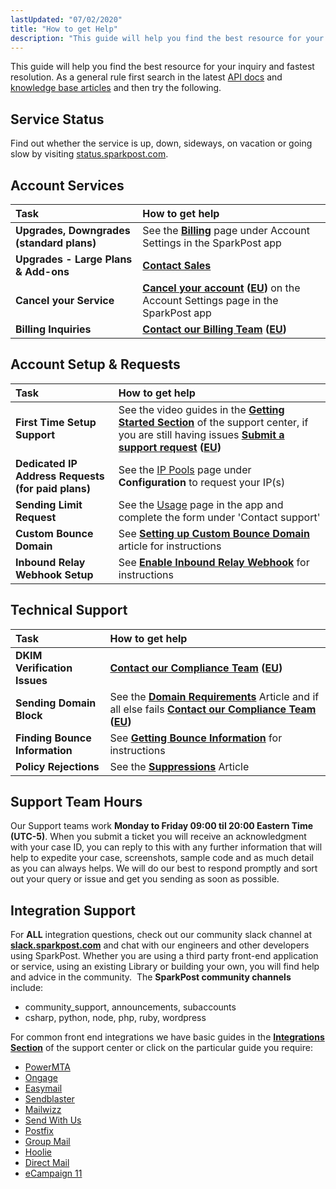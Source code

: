 ```yaml
---
lastUpdated: "07/02/2020"
title: "How to get Help"
description: "This guide will help you find the best resource for your inquiry and fastest resolution As a general rule first search in the latest API docs and knowledge base articles and then try the following Service Status Find out whether the service is up down sideways on vacation or going..."
---
```


This guide will help you find the best resource for your inquiry and fastest resolution. As a general rule first search in the latest [API docs](https://developers.sparkpost.com/api/) and [knowledge base articles](https://www.sparkpost.com/docs/) and then try the following.

## Service Status

Find out whether the service is up, down, sideways, on vacation or going slow by visiting [status.sparkpost.com](https://status.sparkpost.com).

## Account Services

| Task                                            | How to get help                                                                                                                                                  |
|:------------------------------------------------|:-----------------------------------------------------------------------------------------------------------------------------------------------------------------|
| **Upgrades, Downgrades (standard plans)**       | See the **[Billing](https://app.sparkpost.com/account/billing)** page under Account Settings in the SparkPost app                                                          |
| **Upgrades - Large Plans & Add-ons**            | **[Contact Sales](mailto:insidesales@sparkpost.com?subject=Account%20Change)**                                                                                   |
| **Cancel your Service**                         | **[Cancel your account](https://app.sparkpost.com/account/settings) ([EU](https://app.eu.sparkpost.com/account/settings))** on the Account Settings page in the SparkPost app|
| **Billing Inquiries**                           | **[Contact our Billing Team](https://app.sparkpost.com/dashboard/?supportTicket=true&supportIssue=general_billing) ([EU](https://app.eu.sparkpost.com/dashboard/?supportTicket=true&supportIssue=general_billing))**           |

## Account Setup & Requests

| Task                                               | How to get help                                                                                                                                                                                                                                                                                                                         |
|:---------------------------------------------------|:----------------------------------------------------------------------------------------------------------------------------------------------------------------------------------------------------------------------------------------------------------------------------------------------------------------------------------------|
| **First Time Setup Support**                       | See the video guides in the **[Getting Started Section](https://www.sparkpost.com/docs/getting-started/)** of the support center, if you are still having issues **[Submit a support request](https://app.sparkpost.com/dashboard/?supportTicket=true&supportIssue=general_issue) ([EU](https://app.eu.sparkpost.com/dashboard/?supportTicket=true&supportIssue=general_issue))** |
| **Dedicated IP Address Requests (for paid plans)** | See the [IP Pools](https://app.sparkpost.com/account/ip-pools) page under **Configuration** to request your IP(s)                                                                                                                                                                                                                                 |
| **Sending Limit Request**                          | See the [Usage](https://app.sparkpost.com/account/usage) page in the app and complete the form under 'Contact support'                                                                                                                                                                                                                   |
| **Custom Bounce Domain**                           | See **[Setting up Custom Bounce Domain](https://www.sparkpost.com/docs/tech-resources/custom-bounce-domain/)** article for instructions                                                                                                                                                             |
| **Inbound Relay Webhook Setup**                    | See **[Enable Inbound Relay Webhook](https://www.sparkpost.com/docs/tech-resources/enabling-inbound-email/)** for instructions                                                                                                                                                                |

## Technical Support

| Task                           | How to get help                                                                                                                                                       |
|:-------------------------------|:----------------------------------------------------------------------------------------------------------------------------------------------------------------------|
| **DKIM Verification Issues**   | **[Contact our Compliance Team](https://app.sparkpost.com/dashboard/?supportTicket=true&supportIssue=dns) ([EU](https://app.eu.sparkpost.com/dashboard/?supportTicket=true&supportIssue=dns))**                            |
| **Sending Domain Block**   | See the **[Domain Requirements](https://www.sparkpost.com/docs/getting-started/requirements-for-sending-domains/)** Article and if all else fails **[Contact our Compliance Team](https://app.sparkpost.com/dashboard/?supportTicket=true&supportIssue=sending_domain_block) ([EU](https://app.eu.sparkpost.com/dashboard/?supportTicket=true&supportIssue=sending_domain_block))**                            |
| **Finding Bounce Information** | See **[Getting Bounce Information](https://www.sparkpost.com/docs/faq/retrieve-bounce-info/)** for instructions |
| **Policy Rejections**          | See the **[Suppressions](https://www.sparkpost.com/docs/user-guide/using-suppression-lists/)** Article                                         |

## Support Team Hours

Our Support teams work **Monday to Friday 09:00 til 20:00 Eastern Time (UTC-5)**. When you submit a ticket you will receive an acknowledgment with your case ID, you can reply to this with any further information that will help to expedite your case, screenshots, sample code and as much detail as you can always helps. We will do our best to respond promptly and sort out your query or issue and get you sending as soon as possible.

## Integration Support

For **ALL** integration questions, check out our community slack channel at **[slack.sparkpost.com](https://slack.sparkpost.com/)** and chat with our engineers and other developers using SparkPost. Whether you are using a third party front-end application or service, using an existing Library or building your own, you will find help and advice in the community.
 The **SparkPost community channels** include:

* community_support, announcements, subaccounts
* csharp, python, node, php, ruby, wordpress

For common front end integrations we have basic guides in the **[Integrations Section](https://www.sparkpost.com/docs/integrations/)** of the support center or click on the particular guide you require:

* [PowerMTA](https://www.sparkpost.com/docs/integrations/power-mta/)
* [Ongage](https://www.sparkpost.com/docs/integrations/ongage/)
* [Easymail](https://www.sparkpost.com/docs/integrations/easy-mail/)
* [Sendblaster](https://www.sparkpost.com/docs/integrations/send-blaster/)
* [Mailwizz](https://www.sparkpost.com/docs/integrations/mail-wizz/)
* [Send With Us](https://www.sparkpost.com/docs/integrations/send-with-us/)
* [Postfix](https://www.sparkpost.com/docs/integrations/postfix/)
* [Group Mail](https://www.sparkpost.com/docs/integrations/group-mail/)
* [Hoolie](https://www.sparkpost.com/docs/integrations/hoolie/)
* [Direct Mail](https://www.sparkpost.com/docs/integrations/direct-mail/)
* [eCampaign 11](https://www.sparkpost.com/docs/integrations/e-campaign-11/)
